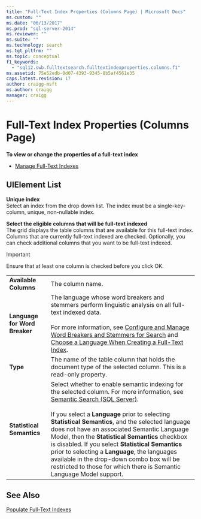 ```yaml
---
title: "Full-Text Index Properties (Columns Page) | Microsoft Docs"
ms.custom: ""
ms.date: "06/13/2017"
ms.prod: "sql-server-2014"
ms.reviewer: ""
ms.suite: ""
ms.technology: search
ms.tgt_pltfrm: ""
ms.topic: conceptual
f1_keywords: 
  - "sql12.swb.fulltextsearch.fulltextindexproperties.columns.f1"
ms.assetid: 75e52edb-0d07-4393-9345-8b5af4561e35
caps.latest.revision: 17
author: craigg-msft
ms.author: craigg
manager: craigg
---
```

# Full-Text Index Properties (Columns Page)
  **To view or change the properties of a full-text index**  
  
-   [Manage Full-Text Indexes](../relational-databases/indexes/indexes.md)  
  
## UIElement List  
 **Unique index**  
 Select an index from the drop down list. The index must be a single-key-column, unique, non-nullable index.  
  
 **Select the eligible columns that will be full-text indexed**  
 The grid displays the table columns that are available for this full-text index. Columns that are currently full-text indexed are checked. Optionally, you can check additional columns that you want to be full-text indexed.  
  
> [!IMPORTANT]  
>  Ensure that at least one column is checked before you click OK.  
  
|||  
|-|-|  
|**Available Columns**|The column name.|  
|**Language for Word Breaker**|The language whose word breakers and stemmers perform linguistic analysis on all full-text indexed data.<br /><br /> For more information, see [Configure and Manage Word Breakers and Stemmers for Search](../relational-databases/search/configure-and-manage-word-breakers-and-stemmers-for-search.md) and [Choose a Language When Creating a Full-Text Index](../relational-databases/search/choose-a-language-when-creating-a-full-text-index.md).|  
|**Type**|The name of the table column that holds the document type of the selected column. This is a read-only property.|  
|**Statistical Semantics**|Select whether to enable semantic indexing for the selected column. For more information, see [Semantic Search &#40;SQL Server&#41;](../relational-databases/search/semantic-search-sql-server.md).<br /><br /> If you select a **Language** prior to selecting **Statistical Semantics**, and the selected language does not have an associated Semantic Language Model, then the **Statistical Semantics** checkbox is disabled. If you select **Statistical Semantics** prior to selecting a **Language**, the languages available in the drop-down combo box will be restricted to those for which there is Semantic Language Model support.|  
  
## See Also  
 [Populate Full-Text Indexes](../relational-databases/search/populate-full-text-indexes.md)  
  
  
